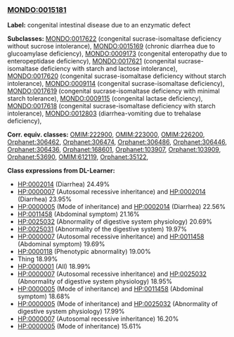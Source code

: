 
### [MONDO:0015181](http://purl.obolibrary.org/obo/MONDO_0015181)
**Label:** congenital intestinal disease due to an enzymatic defect

**Subclasses:** [MONDO:0017622](http://purl.obolibrary.org/obo/MONDO_0017622) (congenital sucrase-isomaltase deficiency without sucrose intolerance), [MONDO:0015169](http://purl.obolibrary.org/obo/MONDO_0015169) (chronic diarrhea due to glucoamylase deficiency), [MONDO:0009173](http://purl.obolibrary.org/obo/MONDO_0009173) (congenital enteropathy due to enteropeptidase deficiency), [MONDO:0017621](http://purl.obolibrary.org/obo/MONDO_0017621) (congenital sucrase-isomaltase deficiency with starch and lactose intolerance), [MONDO:0017620](http://purl.obolibrary.org/obo/MONDO_0017620) (congenital sucrase-isomaltase deficiency without starch intolerance), [MONDO:0009114](http://purl.obolibrary.org/obo/MONDO_0009114) (congenital sucrase-isomaltase deficiency), [MONDO:0017619](http://purl.obolibrary.org/obo/MONDO_0017619) (congenital sucrase-isomaltase deficiency with minimal starch tolerance), [MONDO:0009115](http://purl.obolibrary.org/obo/MONDO_0009115) (congenital lactase deficiency), [MONDO:0017618](http://purl.obolibrary.org/obo/MONDO_0017618) (congenital sucrase-isomaltase deficiency with starch intolerance), [MONDO:0012803](http://purl.obolibrary.org/obo/MONDO_0012803) (diarrhea-vomiting due to trehalase deficiency), 

**Corr. equiv. classes:** [OMIM:222900](http://purl.obolibrary.org/obo/OMIM_222900), [OMIM:223000](http://purl.obolibrary.org/obo/OMIM_223000), [OMIM:226200](http://purl.obolibrary.org/obo/OMIM_226200), [Orphanet:306462](http://www.orpha.net/ORDO/Orphanet_306462), [Orphanet:306474](http://www.orpha.net/ORDO/Orphanet_306474), [Orphanet:306486](http://www.orpha.net/ORDO/Orphanet_306486), [Orphanet:306446](http://www.orpha.net/ORDO/Orphanet_306446), [Orphanet:306436](http://www.orpha.net/ORDO/Orphanet_306436), [Orphanet:168601](http://www.orpha.net/ORDO/Orphanet_168601), [Orphanet:103907](http://www.orpha.net/ORDO/Orphanet_103907), [Orphanet:103909](http://www.orpha.net/ORDO/Orphanet_103909), [Orphanet:53690](http://www.orpha.net/ORDO/Orphanet_53690), [OMIM:612119](http://purl.obolibrary.org/obo/OMIM_612119), [Orphanet:35122](http://www.orpha.net/ORDO/Orphanet_35122), 

**Class expressions from DL-Learner:**

- [HP:0002014](http://purl.obolibrary.org/obo/HP_0002014) (Diarrhea) 24.49%
- [HP:0000007](http://purl.obolibrary.org/obo/HP_0000007) (Autosomal recessive inheritance) and [HP:0002014](http://purl.obolibrary.org/obo/HP_0002014) (Diarrhea) 23.95%
- [HP:0000005](http://purl.obolibrary.org/obo/HP_0000005) (Mode of inheritance) and [HP:0002014](http://purl.obolibrary.org/obo/HP_0002014) (Diarrhea) 22.56%
- [HP:0011458](http://purl.obolibrary.org/obo/HP_0011458) (Abdominal symptom) 21.16%
- [HP:0025032](http://purl.obolibrary.org/obo/HP_0025032) (Abnormality of digestive system physiology) 20.69%
- [HP:0025031](http://purl.obolibrary.org/obo/HP_0025031) (Abnormality of the digestive system) 19.97%
- [HP:0000007](http://purl.obolibrary.org/obo/HP_0000007) (Autosomal recessive inheritance) and [HP:0011458](http://purl.obolibrary.org/obo/HP_0011458) (Abdominal symptom) 19.69%
- [HP:0000118](http://purl.obolibrary.org/obo/HP_0000118) (Phenotypic abnormality) 19.00%
- Thing 18.99%
- [HP:0000001](http://purl.obolibrary.org/obo/HP_0000001) (All) 18.99%
- [HP:0000007](http://purl.obolibrary.org/obo/HP_0000007) (Autosomal recessive inheritance) and [HP:0025032](http://purl.obolibrary.org/obo/HP_0025032) (Abnormality of digestive system physiology) 18.95%
- [HP:0000005](http://purl.obolibrary.org/obo/HP_0000005) (Mode of inheritance) and [HP:0011458](http://purl.obolibrary.org/obo/HP_0011458) (Abdominal symptom) 18.68%
- [HP:0000005](http://purl.obolibrary.org/obo/HP_0000005) (Mode of inheritance) and [HP:0025032](http://purl.obolibrary.org/obo/HP_0025032) (Abnormality of digestive system physiology) 17.99%
- [HP:0000007](http://purl.obolibrary.org/obo/HP_0000007) (Autosomal recessive inheritance) 16.20%
- [HP:0000005](http://purl.obolibrary.org/obo/HP_0000005) (Mode of inheritance) 15.61%


